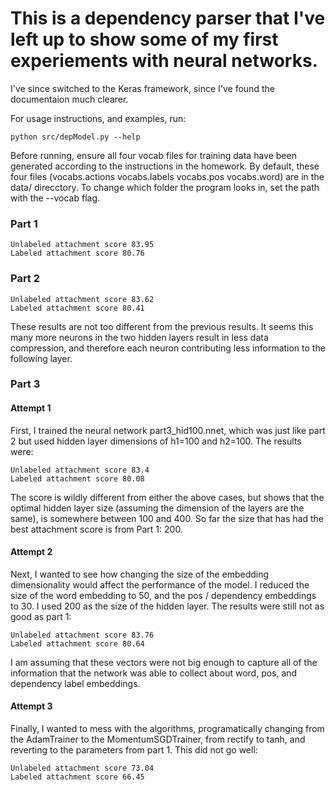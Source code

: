 # This is a dependency parser that I've left up to show some of my first experiements with neural networks.
I've since switched to the Keras framework, since I've found the documentaion much clearer.

For usage instructions, and examples, run:

    python src/depModel.py --help
    
Before running, ensure all four vocab files for training data have been generated according to the instructions in the homework. 
By default, these four files (vocabs.actions vocabs.labels vocabs.pos vocabs.word) are in the data/ direcctory. To change which folder the program looks in, set the path with the --vocab flag.

### Part 1

    Unlabeled attachment score 83.95
    Labeled attachment score 80.76

### Part 2

    Unlabeled attachment score 83.62
    Labeled attachment score 80.41
    
These results are not too different from the previous results. It seems this many more neurons in the two hidden layers result in less data compression, and therefore each neuron contributing less information to the following layer. 
### Part 3
#### Attempt 1

First, I trained the neural network part3_hid100.nnet, which was just like part 2 but used hidden layer dimensions of h1=100 and h2=100. The results were:

    Unlabeled attachment score 83.4
    Labeled attachment score 80.08
    
The score is wildly different from either the above cases, but shows that the optimal hidden layer size (assuming the dimension of the layers are the same), is somewhere between 100 and 400. So far the size that has had the best attachment score is from Part 1: 200.
#### Attempt 2
Next, I wanted to see how changing the size of the embedding dimensionality would affect the performance of the model. I reduced the size of the word embedding to 50, and the pos / dependency embeddings to 30. I used 200 as the size of the hidden layer. The results were still not as good as part 1:

    Unlabeled attachment score 83.76
    Labeled attachment score 80.64

I am assuming that these vectors were not big enough to capture all of the information that the network was able to collect about word, pos, and dependency label embeddings.
#### Attempt 3
Finally, I wanted to mess with the algorithms, programatically changing from the AdamTrainer to the MomentumSGDTrainer, from rectify to tanh, and reverting to the parameters from part 1. This did not go well:

    Unlabeled attachment score 73.04
    Labeled attachment score 66.45

